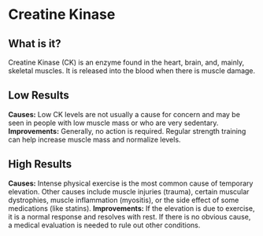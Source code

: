 # Creatine Kinase

## What is it?
Creatine Kinase (CK) is an enzyme found in the heart, brain, and, mainly, skeletal muscles. It is released into the blood when there is muscle damage.

## Low Results
**Causes:** Low CK levels are not usually a cause for concern and may be seen in people with low muscle mass or who are very sedentary.
**Improvements:** Generally, no action is required. Regular strength training can help increase muscle mass and normalize levels.

## High Results
**Causes:** Intense physical exercise is the most common cause of temporary elevation. Other causes include muscle injuries (trauma), certain muscular dystrophies, muscle inflammation (myositis), or the side effect of some medications (like statins).
**Improvements:** If the elevation is due to exercise, it is a normal response and resolves with rest. If there is no obvious cause, a medical evaluation is needed to rule out other conditions.

